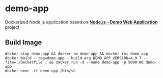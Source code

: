 # demo-app

Dockerized Node.js application based on **[Node.js - Demo Web Application](https://github.com/benc-uk/nodejs-demoapp)**
project

Build Image
-----------
```shell
docker stop demo-app && docker rm demo-app && docker rmi demo-app
docker build --tag=demo-app --build-arg DEMO_APP_VERSION=4.9.7 --file=./Dockerfile . && docker run -d --name demo-app -p 9090:80 demo-app
docker exec -it demo-app /bin/sh
```
